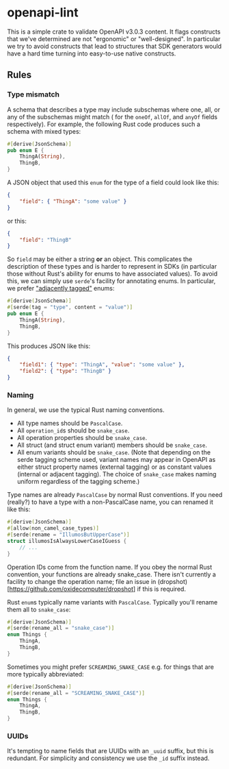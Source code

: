 # openapi-lint

This is a simple crate to validate OpenAPI v3.0.3 content. It flags constructs
that we've determined are not "ergonomic" or "well-designed". In particular we
try to avoid constructs that lead to structures that SDK generators would have
a hard time turning into easy-to-use native constructs.

## Rules

### Type mismatch

A schema that describes a type may include subschemas where one, all, or any of
the subschemas might match ( for the `oneOf`, `allOf`, and `anyOf` fields
respectively). For example, the following Rust code produces such a schema with
mixed types:

```rust
#[derive(JsonSchema)]
pub enum E {
    ThingA(String),
    ThingB,
}
```

A JSON object that used this `enum` for the type of a field could look like this:

```json
{
    "field": { "ThingA": "some value" }
}
```

or this:

```json
{
    "field": "ThingB"
}
```

So `field` may be either a string **or** an object. This complicates the
description of these types and is harder to represent in SDKs (in particular
those without Rust's ability for enums to have associated values). To avoid
this, we can simply use `serde`'s facility for annotating enums. In particular,
we prefer ["adjacently
tagged"](https://serde.rs/container-attrs.html#tag--content) enums:

```rust
#[derive(JsonSchema)]
#[serde(tag = "type", content = "value")]
pub enum E {
    ThingA(String),
    ThingB,
}
```

This produces JSON like this:

```json
{
    "field1": { "type": "ThingA", "value": "some value" },
    "field2": { "type": "ThingB" }
}
```

### Naming

In general, we use the typical Rust naming conventions.

- All type names should be `PascalCase`.
- All `operation_id`s should be `snake_case`.
- All operation properties should be `snake_case`.
- All struct (and struct enum variant) members should be `snake_case`.
- All enum variants should be `snake_case`. (Note that depending on the serde
tagging scheme used, variant names may appear in OpenAPI as either struct
property names (external tagging) or as constant values (internal or adjacent
tagging). The choice of `snake_case` makes naming uniform regardless of the
tagging scheme.)

Type names are already `PascalCase` by normal Rust conventions. If you need
(really?) to have a type with a non-PascalCase name, you can renamed it like
this:

```rust
#[derive(JsonSchema)]
#[allow(non_camel_case_types)]
#[serde(rename = "IllumosButUpperCase")]
struct illumosIsAlwaysLowerCaseIGuess {
    // ...
}
```

Operation IDs come from the function name. If you obey the normal Rust
convention, your functions are already snake_case. There isn't currently a
facility to change the operation name; file an issue in
(dropshot)[https://github.com/oxidecomputer/dropshot] if this is required.

Rust `enum`s typically name variants with `PascalCase`. Typically you'll rename
them all to `snake_case`:

```rust
#[derive(JsonSchema)]
#[serde(rename_all = "snake_case")]
enum Things {
    ThingA,
    ThingB,
}
```

Sometimes you might prefer `SCREAMING_SNAKE_CASE` e.g. for things that are more
typically abbreviated:

```rust
#[derive(JsonSchema)]
#[serde(rename_all = "SCREAMING_SNAKE_CASE")]
enum Things {
    ThingA,
    ThingB,
}
```

### UUIDs

It's tempting to name fields that are UUIDs with an `_uuid` suffix, but this
is redundant. For simplicity and consistency we use the `_id` suffix instead.